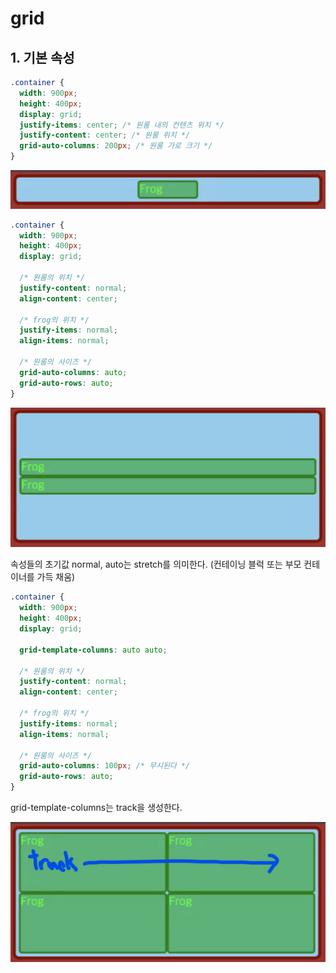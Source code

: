 # grid

## 1. 기본 속성

```css
.container {
  width: 900px;
  height: 400px;
  display: grid;
  justify-items: center; /* 원룸 내의 컨텐츠 위치 */
  justify-content: center; /* 원룸 위치 */
  grid-auto-columns: 200px; /* 원룸 가로 크기 */
}
```

![alt text](image.png)

```css
.container {
  width: 900px;
  height: 400px;
  display: grid;

  /* 원룸의 위치 */
  justify-content: normal;
  align-content: center;

  /* frog의 위치 */
  justify-items: normal;
  align-items: normal;

  /* 원룸의 사이즈 */
  grid-auto-columns: auto;
  grid-auto-rows: auto;
}
```

![alt text](image-2.png)

속성들의 초기값 normal, auto는 stretch를 의미한다.
(컨테이닝 블럭 또는 부모 컨테이너를 가득 채움)

```css
.container {
  width: 900px;
  height: 400px;
  display: grid;

  grid-template-columns: auto auto;

  /* 원룸의 위치 */
  justify-content: normal;
  align-content: center;

  /* frog의 위치 */
  justify-items: normal;
  align-items: normal;

  /* 원룸의 사이즈 */
  grid-auto-columns: 100px; /* 무시된다 */
  grid-auto-rows: auto;
}
```

grid-template-columns는 track을 생성한다.

![alt text](image-3.png)
